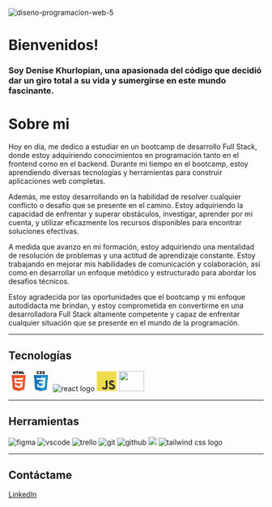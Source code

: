 ![diseno-programacion-web-5](https://github.com/dkhurlop/dkhurlop/assets/129850727/51078b7d-97bf-464e-b34c-bec4ef0fcef2)
<h1>Bienvenidos!</h1>
<h3>Soy Denise Khurlopian, una apasionada del código que decidió dar un giro total a su vida y sumergirse en este mundo fascinante.</h3>

# Sobre mi
Hoy en día, me dedico a estudiar en un bootcamp de desarrollo Full Stack, donde estoy adquiriendo conocimientos en programación tanto en el frontend como en el backend. Durante mi tiempo en el bootcamp, estoy aprendiendo diversas tecnologías y herramientas para construir aplicaciones web completas.

Además, me estoy desarrollando en la habilidad de resolver cualquier conflicto o desafío que se presente en el camino. Estoy adquiriendo la capacidad de enfrentar y superar obstáculos, investigar, aprender por mi cuenta, y utilizar eficazmente los recursos disponibles para encontrar soluciones efectivas.

A medida que avanzo en mi formación, estoy adquiriendo una mentalidad de resolución de problemas y una actitud de aprendizaje constante. Estoy trabajando en mejorar mis habilidades de comunicación y colaboración, así como en desarrollar un enfoque metódico y estructurado para abordar los desafíos técnicos.

Estoy agradecida por las oportunidades que el bootcamp y mi enfoque autodidacta me brindan, y estoy comprometida en convertirme en una desarrolladora Full Stack altamente competente y capaz de enfrentar cualquier situación que se presente en el mundo de la programación.

---

## Tecnologías
 <div>
  <div> <img src="https://raw.githubusercontent.com/devicons/devicon/master/icons/html5/html5-original-wordmark.svg" alt="html5" width="40" height="40"/>
<img src="https://raw.githubusercontent.com/devicons/devicon/master/icons/css3/css3-original-wordmark.svg" alt="css3" width="40" height="40"/>
 <img src="https://www.vectorlogo.zone/logos/reactjs/reactjs-ar21.svg" alt="react logo" margin="0" width="80" height="40"/>
  <img src="https://raw.githubusercontent.com/devicons/devicon/master/icons/javascript/javascript-original.svg" alt="javascript logo" width="40" height="40"/> 
   <img src="https://upload.wikimedia.org/wikipedia/commons/thumb/2/27/PHP-logo.svg/1200px-PHP-logo.svg.png" width="50" height="40"/> 
 <div>      

---

## Herramientas

<div>
<img src="https://www.vectorlogo.zone/logos/figma/figma-icon.svg" alt="figma" width="40" height="40"/>
<img src="https://w7.pngwing.com/pngs/512/824/png-transparent-visual-studio-code-hd-logo-thumbnail.png" alt="vscode" width="40" heigth="40"/>
<img src="https://w7.pngwing.com/pngs/115/721/png-transparent-trello-social-icons-icon.png" alt="trello" width="40" heigth="40"/>
<img src="https://www.vectorlogo.zone/logos/git-scm/git-scm-icon.svg" alt="git" width="40" height="40"/>
<img src="https://cdn-icons-png.flaticon.com/512/25/25231.png" alt="github" width="40" heigth="40"/> 
<img src="https://github.com/dkhurlop/dkhurlop/assets/129850727/61c010a5-c13e-45be-b7d1-dde263bddbed alt="github" width="50" heigth="50"/> 
  <img src="https://upload.wikimedia.org/wikipedia/commons/9/95/Tailwind_CSS_logo.svg" alt="tailwind css logo" width="80" height="30"/>
</div>

---

## Contáctame 

[LinkedIn](https://www.linkedin.com/in/denisekhurlopian/)


